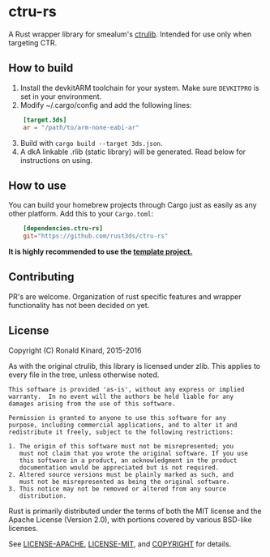 # ctru-rs

A Rust wrapper library for smealum's
[ctrulib](https://github.com/smealum/ctrulib). Intended for use only when
targeting CTR.

## How to build

1. Install the devkitARM toolchain for your system. Make sure `DEVKITPRO` is
   set in your environment.
2. Modify ~/.cargo/config and add the following lines:

```toml
    [target.3ds]
    ar = "/path/to/arm-none-eabi-ar"
```

3. Build with `cargo build --target 3ds.json`.
4. A dkA linkable .rlib (static library) will be generated. Read below for
instructions on using.

## How to use

You can build your homebrew projects through Cargo just as easily as any other
platform. Add this to your `Cargo.toml`:

```toml
    [dependencies.ctru-rs]
    git="https://github.com/rust3ds/ctru-rs"
```

**It is highly recommended to use the [template
project.](https://github.com/rust3ds/rust3ds-template)**

## Contributing

PR's are welcome. Organization of rust specific features and wrapper
functionality has not been decided on yet.

## License

Copyright (C) Ronald Kinard, 2015-2016

As with the original ctrulib, this library is licensed under zlib. This
applies to every file in the tree, unless otherwise noted.

    This software is provided 'as-is', without any express or implied
    warranty.  In no event will the authors be held liable for any
    damages arising from the use of this software.

    Permission is granted to anyone to use this software for any
    purpose, including commercial applications, and to alter it and
    redistribute it freely, subject to the following restrictions:

    1. The origin of this software must not be misrepresented; you
       must not claim that you wrote the original software. If you use
       this software in a product, an acknowledgment in the product
       documentation would be appreciated but is not required.
    2. Altered source versions must be plainly marked as such, and
       must not be misrepresented as being the original software.
    3. This notice may not be removed or altered from any source
       distribution.

Rust is primarily distributed under the terms of both the MIT license and the Apache License (Version 2.0), with portions covered by various BSD-like licenses.

See [LICENSE-APACHE](https://github.com/rust-lang/rust/blob/master/LICENSE-APACHE), [LICENSE-MIT](https://github.com/rust-lang/rust/blob/master/LICENSE-MIT), and [COPYRIGHT](https://github.com/rust-lang/rust/blob/master/COPYRIGHT) for details.
